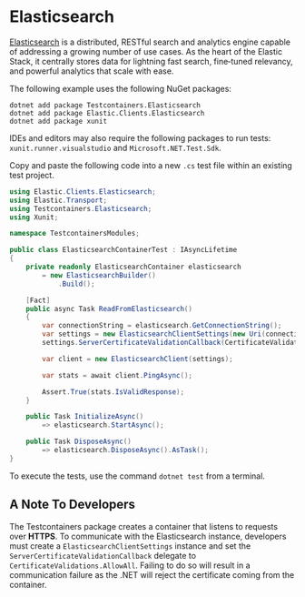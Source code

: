 # Elasticsearch

[Elasticsearch](https://www.elastic.co/elasticsearch/) is a distributed, RESTful search and analytics engine capable of addressing a growing number of use cases. As the heart of the Elastic Stack, it centrally stores data for lightning fast search, fine‑tuned relevancy, and powerful analytics that scale with ease.

The following example uses the following NuGet packages:

```console title="Install the NuGet dependencies"
dotnet add package Testcontainers.Elasticsearch
dotnet add package Elastic.Clients.Elasticsearch
dotnet add package xunit
```

IDEs and editors may also require the following packages to run tests: `xunit.runner.visualstudio` and `Microsoft.NET.Test.Sdk`.

Copy and paste the following code into a new `.cs` test file within an existing test project.

```csharp
using Elastic.Clients.Elasticsearch;
using Elastic.Transport;
using Testcontainers.Elasticsearch;
using Xunit;

namespace TestcontainersModules;

public class ElasticsearchContainerTest : IAsyncLifetime
{
    private readonly ElasticsearchContainer elasticsearch
        = new ElasticsearchBuilder()
            .Build();

    [Fact]
    public async Task ReadFromElasticsearch()
    {
        var connectionString = elasticsearch.GetConnectionString();
        var settings = new ElasticsearchClientSettings(new Uri(connectionString));
        settings.ServerCertificateValidationCallback(CertificateValidations.AllowAll);

        var client = new ElasticsearchClient(settings);

        var stats = await client.PingAsync();

        Assert.True(stats.IsValidResponse);
    }

    public Task InitializeAsync()
        => elasticsearch.StartAsync();

    public Task DisposeAsync()
        => elasticsearch.DisposeAsync().AsTask();
}
```

To execute the tests, use the command `dotnet test` from a terminal.

## A Note To Developers

The Testcontainers package creates a container that listens to requests over **HTTPS**. To communicate with the Elasticsearch instance, developers must create a `ElasticsearchClientSettings` instance and set the `ServerCertificateValidationCallback` delegate to `CertificateValidations.AllowAll`. Failing to do so will result in a communication failure as the .NET will reject the certificate coming from the container.

[xunit]: https://xunit.net/
